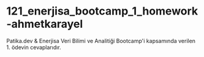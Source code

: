 # 121_enerjisa_bootcamp_1_homework-ahmetkarayel


Patika.dev & Enerjisa Veri Bilimi ve Analitiği Bootcamp'i kapsamında verilen 1. ödevin cevaplarıdır.
